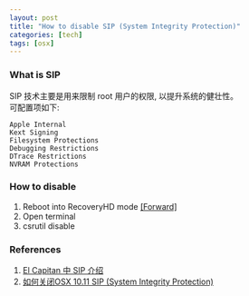 ```yaml
---
layout: post
title: "How to disable SIP (System Integrity Protection)"
categories: [tech]
tags: [osx]
---
```


### What is SIP
SIP 技术主要是用来限制 root 用户的权限, 以提升系统的健壮性。   
可配置项如下: 

    Apple Internal
    Kext Signing
    Filesystem Protections
    Debugging Restrictions
    DTrace Restrictions
    NVRAM Protections




### How to disable
1. Reboot into RecoveryHD mode <a href='/tech/2016/10/07/how-to-enter-osx-recoveryhd-mode/' target='blank'>[Forward]</a>
1. Open terminal
1. csrutil disable

### References
1. <a href='http://havee.me/mac/2015-10/system-integrity-protection-on-el-capitan.html' target='blank'>El Capitan 中 SIP 介绍</a>
1. <a href='http://www.jianshu.com/p/0572336a0771' target='blank'>如何关闭OSX 10.11 SIP (System Integrity Protection)</a>
